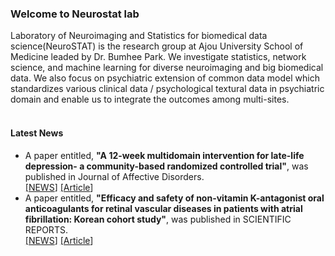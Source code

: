 ### Welcome to Neurostat lab

Laboratory of Neuroimaging and Statistics for biomedical data science(NeuroSTAT) is the research group at Ajou University School of Medicine leaded by Dr. Bumhee Park. We investigate statistics, network science, and machine learning for diverse neuroimaging and big biomedical data. We also focus on psychiatric extension of common data model which standardizes various clinical data / psychological textural data in psychiatric domain and enable us to integrate the outcomes among multi-sites.<br>
<br>
#### Latest News
* A paper entitled, **"A 12-week multidomain intervention for late-life depression- a community-based randomized controlled trial"**, was published in Journal of Affective Disorders.<br>
[\[NEWS](http://www.docdocdoc.co.kr/news/articleView.html?idxno=1081002)]
[\[Article](https://www.sciencedirect.com/science/article/pii/S0165032719315198?casa_token=VhhKM4dgpfcAAAAA:GeQUDJDR59Xw1Qe7jZVLwlyXE14d3q60Wu1xZJOoLPN6djyhVVPbO2RBFPLBeFrHN4UdJDlywKE)]<br>
* A paper entitled, **"Efficacy and safety of non-vitamin K-antagonist oral anticoagulants for retinal vascular diseases in patients with atrial fibrillation: Korean cohort study"**, was published in SCIENTIFIC REPORTS.<br>
[\[NEWS](http://www.mdon.co.kr/news/article.html?no=26578)]
[\[Article](https://www.nature.com/articles/s41598-020-61609-8)]<br>
